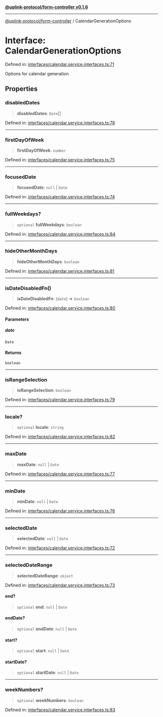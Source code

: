 [**@uplink-protocol/form-controller v0.1.6**](../README.md)

***

[@uplink-protocol/form-controller](../globals.md) / CalendarGenerationOptions

# Interface: CalendarGenerationOptions

Defined in: [interfaces/calendar.service.interfaces.ts:71](https://github.com/jmkcoder/uplink-protocol-calendar/blob/f78ad3d76836bc48e6721214f929c06c541c2ab7/src/interfaces/calendar.service.interfaces.ts#L71)

Options for calendar generation

## Properties

### disabledDates

> **disabledDates**: `Date`[]

Defined in: [interfaces/calendar.service.interfaces.ts:78](https://github.com/jmkcoder/uplink-protocol-calendar/blob/f78ad3d76836bc48e6721214f929c06c541c2ab7/src/interfaces/calendar.service.interfaces.ts#L78)

***

### firstDayOfWeek

> **firstDayOfWeek**: `number`

Defined in: [interfaces/calendar.service.interfaces.ts:75](https://github.com/jmkcoder/uplink-protocol-calendar/blob/f78ad3d76836bc48e6721214f929c06c541c2ab7/src/interfaces/calendar.service.interfaces.ts#L75)

***

### focusedDate

> **focusedDate**: `null` \| `Date`

Defined in: [interfaces/calendar.service.interfaces.ts:74](https://github.com/jmkcoder/uplink-protocol-calendar/blob/f78ad3d76836bc48e6721214f929c06c541c2ab7/src/interfaces/calendar.service.interfaces.ts#L74)

***

### fullWeekdays?

> `optional` **fullWeekdays**: `boolean`

Defined in: [interfaces/calendar.service.interfaces.ts:84](https://github.com/jmkcoder/uplink-protocol-calendar/blob/f78ad3d76836bc48e6721214f929c06c541c2ab7/src/interfaces/calendar.service.interfaces.ts#L84)

***

### hideOtherMonthDays

> **hideOtherMonthDays**: `boolean`

Defined in: [interfaces/calendar.service.interfaces.ts:81](https://github.com/jmkcoder/uplink-protocol-calendar/blob/f78ad3d76836bc48e6721214f929c06c541c2ab7/src/interfaces/calendar.service.interfaces.ts#L81)

***

### isDateDisabledFn()

> **isDateDisabledFn**: (`date`) => `boolean`

Defined in: [interfaces/calendar.service.interfaces.ts:80](https://github.com/jmkcoder/uplink-protocol-calendar/blob/f78ad3d76836bc48e6721214f929c06c541c2ab7/src/interfaces/calendar.service.interfaces.ts#L80)

#### Parameters

##### date

`Date`

#### Returns

`boolean`

***

### isRangeSelection

> **isRangeSelection**: `boolean`

Defined in: [interfaces/calendar.service.interfaces.ts:79](https://github.com/jmkcoder/uplink-protocol-calendar/blob/f78ad3d76836bc48e6721214f929c06c541c2ab7/src/interfaces/calendar.service.interfaces.ts#L79)

***

### locale?

> `optional` **locale**: `string`

Defined in: [interfaces/calendar.service.interfaces.ts:82](https://github.com/jmkcoder/uplink-protocol-calendar/blob/f78ad3d76836bc48e6721214f929c06c541c2ab7/src/interfaces/calendar.service.interfaces.ts#L82)

***

### maxDate

> **maxDate**: `null` \| `Date`

Defined in: [interfaces/calendar.service.interfaces.ts:77](https://github.com/jmkcoder/uplink-protocol-calendar/blob/f78ad3d76836bc48e6721214f929c06c541c2ab7/src/interfaces/calendar.service.interfaces.ts#L77)

***

### minDate

> **minDate**: `null` \| `Date`

Defined in: [interfaces/calendar.service.interfaces.ts:76](https://github.com/jmkcoder/uplink-protocol-calendar/blob/f78ad3d76836bc48e6721214f929c06c541c2ab7/src/interfaces/calendar.service.interfaces.ts#L76)

***

### selectedDate

> **selectedDate**: `null` \| `Date`

Defined in: [interfaces/calendar.service.interfaces.ts:72](https://github.com/jmkcoder/uplink-protocol-calendar/blob/f78ad3d76836bc48e6721214f929c06c541c2ab7/src/interfaces/calendar.service.interfaces.ts#L72)

***

### selectedDateRange

> **selectedDateRange**: `object`

Defined in: [interfaces/calendar.service.interfaces.ts:73](https://github.com/jmkcoder/uplink-protocol-calendar/blob/f78ad3d76836bc48e6721214f929c06c541c2ab7/src/interfaces/calendar.service.interfaces.ts#L73)

#### end?

> `optional` **end**: `null` \| `Date`

#### endDate?

> `optional` **endDate**: `null` \| `Date`

#### start?

> `optional` **start**: `null` \| `Date`

#### startDate?

> `optional` **startDate**: `null` \| `Date`

***

### weekNumbers?

> `optional` **weekNumbers**: `boolean`

Defined in: [interfaces/calendar.service.interfaces.ts:83](https://github.com/jmkcoder/uplink-protocol-calendar/blob/f78ad3d76836bc48e6721214f929c06c541c2ab7/src/interfaces/calendar.service.interfaces.ts#L83)
